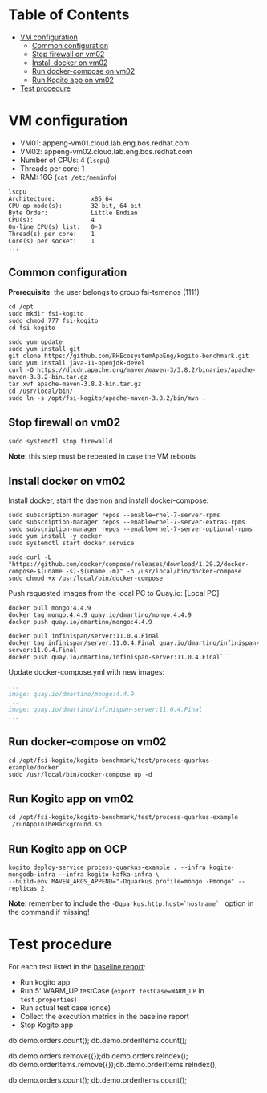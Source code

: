 # Table of Contents
* [VM configuration](#vm-configuration)
  * [Common configuration](#common-configuration)
  * [Stop firewall on vm02](#stop-firewall-on-vm02)
  * [Install docker on vm02](#install-docker-on-vm02)
  * [Run docker-compose on vm02](#run-docker-compose-on-vm02)
  * [Run Kogito app on vm02](#run-kogito-app-on-vm02)
* [Test procedure](#test-procedure)

# VM configuration
* VM01: appeng-vm01.cloud.lab.eng.bos.redhat.com
* VM02: appeng-vm02.cloud.lab.eng.bos.redhat.com
* Number of CPUs: 4 (`lscpu`)
* Threads per core: 1
* RAM: 16G (`cat /etc/meminfo`)
```
lscpu
Architecture:          x86_64
CPU op-mode(s):        32-bit, 64-bit
Byte Order:            Little Endian
CPU(s):                4
On-line CPU(s) list:   0-3
Thread(s) per core:    1
Core(s) per socket:    1
...
```

## Common configuration
**Prerequisite**: the user belongs to group fsi-temenos (1111)
```shell
cd /opt
sudo mkdir fsi-kogito
sudo chmod 777 fsi-kogito
cd fsi-kogito

sudo yum update
sudo yum install git
git clone https://github.com/RHEcosystemAppEng/kogito-benchmark.git
sudo yum install java-11-openjdk-devel
curl -O https://dlcdn.apache.org/maven/maven-3/3.8.2/binaries/apache-maven-3.8.2-bin.tar.gz
tar xvf apache-maven-3.8.2-bin.tar.gz
cd /usr/local/bin/
sudo ln -s /opt/fsi-kogito/apache-maven-3.8.2/bin/mvn .
```

## Stop firewall on vm02
```shell
sudo systemctl stop firewalld
```
**Note**: this step must be repeated in case the VM reboots

## Install docker on vm02
Install docker, start the daemon and install docker-compose:

```shell
sudo subscription-manager repos --enable=rhel-7-server-rpms
sudo subscription-manager repos --enable=rhel-7-server-extras-rpms
sudo subscription-manager repos --enable=rhel-7-server-optional-rpms
sudo yum install -y docker
sudo systemctl start docker.service

sudo curl -L "https://github.com/docker/compose/releases/download/1.29.2/docker-compose-$(uname -s)-$(uname -m)" -o /usr/local/bin/docker-compose
sudo chmod +x /usr/local/bin/docker-compose
```

Push requested images from the local PC to Quay.io:
[Local PC]
```shell
docker pull mongo:4.4.9
docker tag mongo:4.4.9 quay.io/dmartino/mongo:4.4.9
docker push quay.io/dmartino/mongo:4.4.9

docker pull infinispan/server:11.0.4.Final
docker tag infinispan/server:11.0.4.Final quay.io/dmartino/infinispan-server:11.0.4.Final
docker push quay.io/dmartino/infinispan-server:11.0.4.Final```
```

Update docker-compose.yml with new images:
```yaml
...
image: quay.io/dmartino/mongo:4.4.9
...
image: quay.io/dmartino/infinispan-server:11.0.4.Final
...
```

## Run docker-compose on vm02
```shell
cd /opt/fsi-kogito/kogito-benchmark/test/process-quarkus-example/docker
sudo /usr/local/bin/docker-compose up -d
```
## Run Kogito app on vm02
```
cd /opt/fsi-kogito/kogito-benchmark/test/process-quarkus-example
./runAppInTheBackground.sh
```

## Run Kogito app on OCP
``` shell
kogito deploy-service process-quarkus-example . --infra kogito-mongodb-infra --infra kogito-kafka-infra \
--build-env MAVEN_ARGS_APPEND="-Dquarkus.profile=mongo -Pmongo" --replicas 2 
```

**Note**: remember to include the ``-Dquarkus.http.host=`hostname` `` option in the command if missing!

# Test procedure
For each test listed in the [baseline report](https://docs.google.com/spreadsheets/d/1C_1ICjkEhYji3mbdST01bRWGTO5FCx9sblWV43r-TFw/edit?usp=sharing):
* Run kogito app
* Run 5' WARM_UP testCase (`export testCase=WARM_UP` in `test.properties`)
* Run actual test case (once)
* Collect the execution metrics in the baseline report
* Stop Kogito app

db.demo.orders.count();
db.demo.orderItems.count();

db.demo.orders.remove({});db.demo.orders.reIndex();
db.demo.orderItems.remove({});db.demo.orderItems.reIndex();

db.demo.orders.count();
db.demo.orderItems.count();
